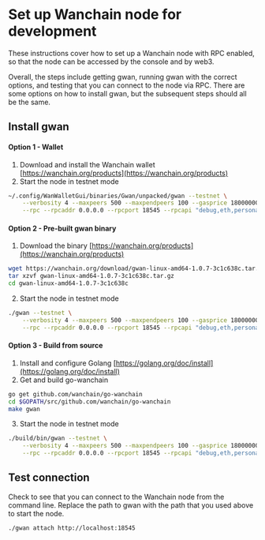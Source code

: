 # Set up Wanchain node for development

These instructions cover how to set up a Wanchain node with RPC enabled, so
that the node can be accessed by the console and by web3.

Overall, the steps include getting gwan, running gwan with the correct options,
and testing that you can connect to the node via RPC. There are some options on
how to install gwan, but the subsequent steps should all be the same.

## Install gwan

#### Option 1 - Wallet

1. Download and install the Wanchain wallet [https://wanchain.org/products](https://wanchain.org/products)
2. Start the node in testnet mode
```bash
~/.config/WanWalletGui/binaries/Gwan/unpacked/gwan --testnet \
	--verbosity 4 --maxpeers 500 --maxpendpeers 100 --gasprice 180000000000 --txpool.nolocals \
	--rpc --rpcaddr 0.0.0.0 --rpcport 18545 --rpcapi "debug,eth,personal,net,admin,wan,txpool"
```


#### Option 2 - Pre-built gwan binary

1. Download the binary [https://wanchain.org/products](https://wanchain.org/products)
```bash
wget https://wanchain.org/download/gwan-linux-amd64-1.0.7-3c1c638c.tar.gz
tar xzvf gwan-linux-amd64-1.0.7-3c1c638c.tar.gz
cd gwan-linux-amd64-1.0.7-3c1c638c
```
2. Start the node in testnet mode
```bash
./gwan --testnet \
	--verbosity 4 --maxpeers 500 --maxpendpeers 100 --gasprice 180000000000 --txpool.nolocals \
	--rpc --rpcaddr 0.0.0.0 --rpcport 18545 --rpcapi "debug,eth,personal,net,admin,wan,txpool"
```

#### Option 3 - Build from source

1. Install and configure Golang [https://golang.org/doc/install](https://golang.org/doc/install)
2. Get and build go-wanchain
```bash
go get github.com/wanchain/go-wanchain
cd $GOPATH/src/github.com/wanchain/go-wanchain
make gwan
```
3. Start the node in testnet mode
```bash
./build/bin/gwan --testnet \
	--verbosity 4 --maxpeers 500 --maxpendpeers 100 --gasprice 180000000000 --txpool.nolocals \
	--rpc --rpcaddr 0.0.0.0 --rpcport 18545 --rpcapi "debug,eth,personal,net,admin,wan,txpool"
```

## Test connection

Check to see that you can connect to the Wanchain node from the command line.
Replace the path to gwan with the path that you used above to start the node.

```bash
./gwan attach http://localhost:18545
```
